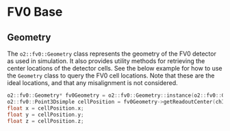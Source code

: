 <!-- doxy
\page refFITFV0base FV0 Base
/doxy -->

# FV0 Base

## Geometry

The `o2::fv0::Geometry` class represents the geometry of the FV0 detector as used in simulation. It also provides utility methods for retrieving the center locations of the detector cells. See the below example for how to use the `Geometry` class to query the FV0 cell locations. Note that these are the ideal locations, and that any misalignment is not considered.

```cpp
o2::fv0::Geometry* fv0Geometry = o2::fv0::Geometry::instance(o2::fv0::Geometry::eUninitialized);
o2::fv0::Point3Dsimple cellPosition = fv0Geometry->getReadoutCenter(chId);
float x = cellPosition.x;
float y = cellPosition.y;
float z = cellPosition.z;
```
